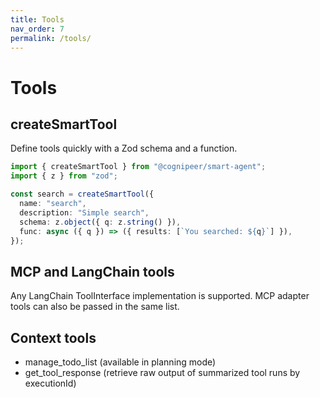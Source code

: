 ```yaml
---
title: Tools
nav_order: 7
permalink: /tools/
---
```


# Tools

## createSmartTool
Define tools quickly with a Zod schema and a function.

```ts
import { createSmartTool } from "@cognipeer/smart-agent";
import { z } from "zod";

const search = createSmartTool({
  name: "search",
  description: "Simple search",
  schema: z.object({ q: z.string() }),
  func: async ({ q }) => ({ results: [`You searched: ${q}`] }),
});
```

## MCP and LangChain tools
Any LangChain ToolInterface implementation is supported. MCP adapter tools can also be passed in the same list.

## Context tools
- manage_todo_list (available in planning mode)
- get_tool_response (retrieve raw output of summarized tool runs by executionId)

